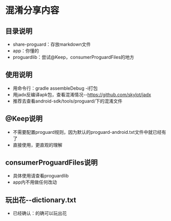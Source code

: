 # 混淆分享内容

## 目录说明
* share-proguard：存放markdown文件
* app：你懂的
* proguardlib：尝试@Keep，consumerProguardFiles的地方

## 使用说明
* 用命令行：gradle assembleDebug -i打包
* 用jadx反编译apk包，查看混淆情况--https://github.com/skylot/jadx
* 推荐去查看android-sdk/tools/proguard/下的混淆文件

## @Keep说明
* 不需要配置proguard规则，因为默认的proguard-android.txt文件中就已经有了
* 直接使用，更直观的理解

## consumerProguardFiles说明
* 具体使用请查看proguardlib
* app内不用做任何改动

## 玩出花--dictionary.txt
* 已经确认：的确可以玩出花